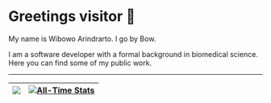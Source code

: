 # Greetings visitor 👋

My name is Wibowo Arindrarto. I go by Bow.

I am a software developer with a formal background in biomedical science. Here you can find
some of my public work.

---

| <a href="https://github.com/bow"><img align="center" src="https://github-readme-stats.vercel.app/api/top-langs/?username=bow&hide=html,vim%20script,postscript,css,tex,makefile,ruby&langs_count=6&layout=compact&hide_border=true&exclude_repo=dotfiles,talks,homepage,arindrarto.dev" /></a> | <a href="https://github.com/bow"><img align="center" src="https://github-readme-stats.vercel.app/api?username=bow&count_private=true&show_icons=true&include_all_commits=true&custom_title=All-Time%20Stats&hide_border=true&title_color=007c5b&icon_color=007c5b&text_color=2a2a2a&show=reviews,prs_merged" alt="All-Time Stats" /></a> |
| ------------- | ------------- |

